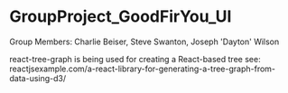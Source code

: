 # GroupProject_GoodFirYou_UI


Group Members: Charlie Beiser, Steve Swanton, Joseph 'Dayton' Wilson


react-tree-graph is being used for creating a React-based tree
see: reactjsexample.com/a-react-library-for-generating-a-tree-graph-from-data-using-d3/
